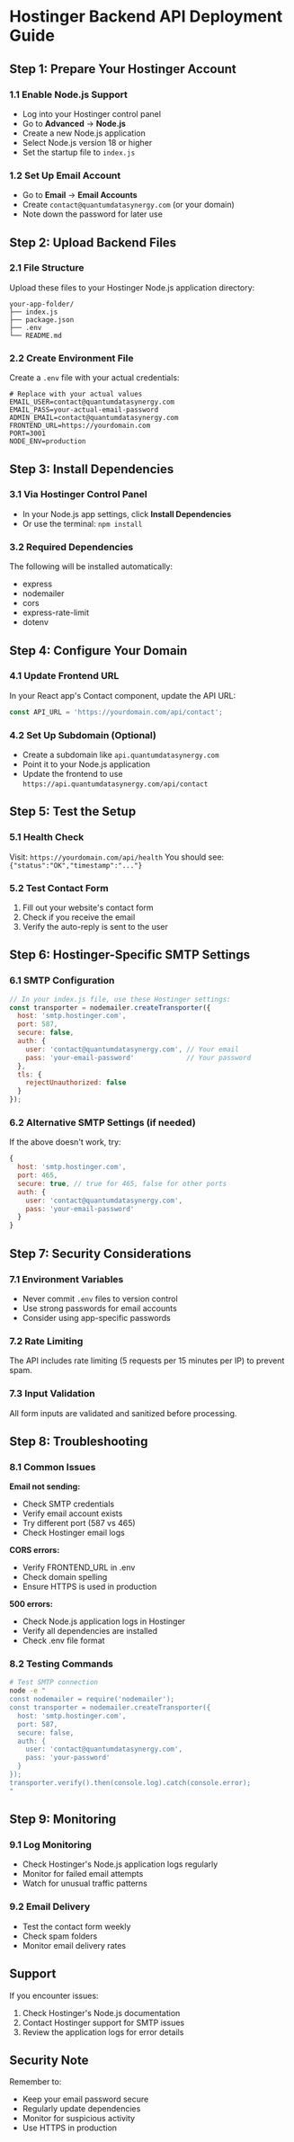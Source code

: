# Hostinger Backend API Deployment Guide

## Step 1: Prepare Your Hostinger Account

### 1.1 Enable Node.js Support
- Log into your Hostinger control panel
- Go to **Advanced** → **Node.js**
- Create a new Node.js application
- Select Node.js version 18 or higher
- Set the startup file to `index.js`

### 1.2 Set Up Email Account
- Go to **Email** → **Email Accounts**
- Create `contact@quantumdatasynergy.com` (or your domain)
- Note down the password for later use

## Step 2: Upload Backend Files

### 2.1 File Structure
Upload these files to your Hostinger Node.js application directory:
```
your-app-folder/
├── index.js
├── package.json
├── .env
└── README.md
```

### 2.2 Create Environment File
Create a `.env` file with your actual credentials:
```env
# Replace with your actual values
EMAIL_USER=contact@quantumdatasynergy.com
EMAIL_PASS=your-actual-email-password
ADMIN_EMAIL=contact@quantumdatasynergy.com
FRONTEND_URL=https://yourdomain.com
PORT=3001
NODE_ENV=production
```

## Step 3: Install Dependencies

### 3.1 Via Hostinger Control Panel
- In your Node.js app settings, click **Install Dependencies**
- Or use the terminal: `npm install`

### 3.2 Required Dependencies
The following will be installed automatically:
- express
- nodemailer
- cors
- express-rate-limit
- dotenv

## Step 4: Configure Your Domain

### 4.1 Update Frontend URL
In your React app's Contact component, update the API URL:
```javascript
const API_URL = 'https://yourdomain.com/api/contact';
```

### 4.2 Set Up Subdomain (Optional)
- Create a subdomain like `api.quantumdatasynergy.com`
- Point it to your Node.js application
- Update the frontend to use `https://api.quantumdatasynergy.com/api/contact`

## Step 5: Test the Setup

### 5.1 Health Check
Visit: `https://yourdomain.com/api/health`
You should see: `{"status":"OK","timestamp":"..."}`

### 5.2 Test Contact Form
1. Fill out your website's contact form
2. Check if you receive the email
3. Verify the auto-reply is sent to the user

## Step 6: Hostinger-Specific SMTP Settings

### 6.1 SMTP Configuration
```javascript
// In your index.js file, use these Hostinger settings:
const transporter = nodemailer.createTransporter({
  host: 'smtp.hostinger.com',
  port: 587,
  secure: false,
  auth: {
    user: 'contact@quantumdatasynergy.com', // Your email
    pass: 'your-email-password'             // Your password
  },
  tls: {
    rejectUnauthorized: false
  }
});
```

### 6.2 Alternative SMTP Settings (if needed)
If the above doesn't work, try:
```javascript
{
  host: 'smtp.hostinger.com',
  port: 465,
  secure: true, // true for 465, false for other ports
  auth: {
    user: 'contact@quantumdatasynergy.com',
    pass: 'your-email-password'
  }
}
```

## Step 7: Security Considerations

### 7.1 Environment Variables
- Never commit `.env` files to version control
- Use strong passwords for email accounts
- Consider using app-specific passwords

### 7.2 Rate Limiting
The API includes rate limiting (5 requests per 15 minutes per IP) to prevent spam.

### 7.3 Input Validation
All form inputs are validated and sanitized before processing.

## Step 8: Troubleshooting

### 8.1 Common Issues

**Email not sending:**
- Check SMTP credentials
- Verify email account exists
- Try different port (587 vs 465)
- Check Hostinger email logs

**CORS errors:**
- Verify FRONTEND_URL in .env
- Check domain spelling
- Ensure HTTPS is used in production

**500 errors:**
- Check Node.js application logs in Hostinger
- Verify all dependencies are installed
- Check .env file format

### 8.2 Testing Commands
```bash
# Test SMTP connection
node -e "
const nodemailer = require('nodemailer');
const transporter = nodemailer.createTransporter({
  host: 'smtp.hostinger.com',
  port: 587,
  secure: false,
  auth: {
    user: 'contact@quantumdatasynergy.com',
    pass: 'your-password'
  }
});
transporter.verify().then(console.log).catch(console.error);
"
```

## Step 9: Monitoring

### 9.1 Log Monitoring
- Check Hostinger's Node.js application logs regularly
- Monitor for failed email attempts
- Watch for unusual traffic patterns

### 9.2 Email Delivery
- Test the contact form weekly
- Check spam folders
- Monitor email delivery rates

## Support

If you encounter issues:
1. Check Hostinger's Node.js documentation
2. Contact Hostinger support for SMTP issues
3. Review the application logs for error details

## Security Note
Remember to:
- Keep your email password secure
- Regularly update dependencies
- Monitor for suspicious activity
- Use HTTPS in production